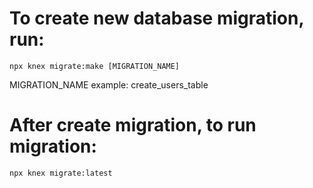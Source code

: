 # To create new database migration, run:

`npx knex migrate:make [MIGRATION_NAME]`

MIGRATION_NAME example: create_users_table

# After create migration, to run migration:

`npx knex migrate:latest`